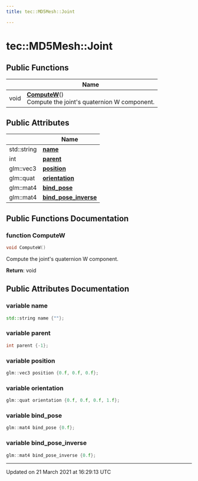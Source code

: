 ```yaml
---
title: tec::MD5Mesh::Joint

---
```


# tec::MD5Mesh::Joint



## Public Functions

|                | Name           |
| -------------- | -------------- |
| void | **[ComputeW](/engine/Classes/structtec_1_1_m_d5_mesh_1_1_joint/#function-computew)**()<br>Compute the joint's quaternion W component.  |

## Public Attributes

|                | Name           |
| -------------- | -------------- |
| std::string | **[name](/engine/Classes/structtec_1_1_m_d5_mesh_1_1_joint/#variable-name)**  |
| int | **[parent](/engine/Classes/structtec_1_1_m_d5_mesh_1_1_joint/#variable-parent)**  |
| glm::vec3 | **[position](/engine/Classes/structtec_1_1_m_d5_mesh_1_1_joint/#variable-position)**  |
| glm::quat | **[orientation](/engine/Classes/structtec_1_1_m_d5_mesh_1_1_joint/#variable-orientation)**  |
| glm::mat4 | **[bind_pose](/engine/Classes/structtec_1_1_m_d5_mesh_1_1_joint/#variable-bind_pose)**  |
| glm::mat4 | **[bind_pose_inverse](/engine/Classes/structtec_1_1_m_d5_mesh_1_1_joint/#variable-bind_pose_inverse)**  |

## Public Functions Documentation

### function ComputeW

```cpp
void ComputeW()
```

Compute the joint's quaternion W component. 

**Return**: void 

## Public Attributes Documentation

### variable name

```cpp
std::string name {""};
```


### variable parent

```cpp
int parent {-1};
```


### variable position

```cpp
glm::vec3 position {0.f, 0.f, 0.f};
```


### variable orientation

```cpp
glm::quat orientation {0.f, 0.f, 0.f, 1.f};
```


### variable bind_pose

```cpp
glm::mat4 bind_pose {0.f};
```


### variable bind_pose_inverse

```cpp
glm::mat4 bind_pose_inverse {0.f};
```


-------------------------------

Updated on 21 March 2021 at 16:29:13 UTC